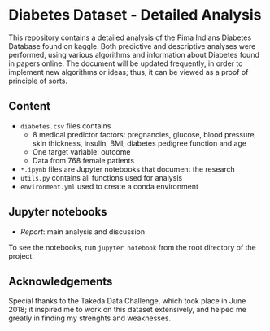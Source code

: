 # Diabetes Dataset - Detailed Analysis

This repository contains a detailed analysis of the Pima Indians Diabetes Database found on kaggle. Both predictive and descriptive analyses were performed, using various algorithms and information about Diabetes found in papers online.
The document will be updated frequently, in order to implement new algorithms or ideas; thus, it can be viewed as a proof of principle of sorts.

## Content
- `diabetes.csv` files contains 
  - 8 medical predictor factors: pregnancies, glucose, blood pressure, skin thickness, insulin, BMI, diabetes pedigree function and age
  - One target variable: outcome
  - Data from 768 female patients
- `*.ipynb` files are Jupyter notebooks that document the research
- `utils.py` contains all functions used for analysis
- `environment.yml` used to create a conda environment

## Jupyter notebooks
- *Report*: main analysis and discussion

To see the notebooks, run `jupyter notebook` from the root directory of the project.


## Acknowledgements

Special  thanks to the Takeda Data Challenge, which took place in June 2018; it inspired me to work on this dataset extensively, and helped me greatly in finding my strenghts and weaknesses.
